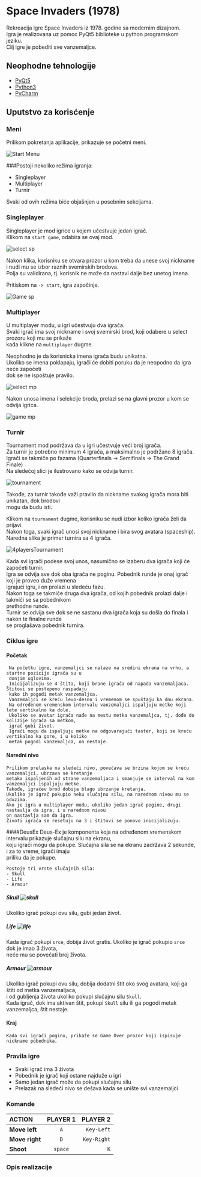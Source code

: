 # Space Invaders (1978) 

Rekreacija igre Space Invaders iz 1978. godine sa modernim dizajnom.  
Igra je realizovana uz pomoc PyQt5 biblioteke u python programskom jeziku.  
Cilj igre je pobediti sve vanzemaljce.  

## Neophodne tehnologije 
- [PyQt5](https://pypi.org/project/PyQt5/)  
- [Python3](https://www.python.org/downloads/)  
- [PyCharm](https://www.jetbrains.com/pycharm/download)  

## Uputstvo za korisćenje  

### Meni  
Prilikom pokretanja aplikacije, prikazuje se početni meni.  

![Start Menu](Space%20Invaders/doc/menu.png)  

###Postoji nekoliko režima igranja:  
- Singleplayer  
- Multiplayer  
- Turnir  

Svaki od ovih režima biće objašnjen u posebnim sekcijama.  

### Singleplayer  

Singleplayer je mod igrice u kojem učestvuje jedan igrač.  
Klikom na `start game`, odabira se ovaj mod. 

![select sp](Space%20Invaders/doc/select-sp1.png)  
  
 Nakon klika, korisniku se otvara prozor u kom treba da unese svoj nickname  
 i nudi mu se izbor raznih svemirskih brodova.  
 Polja su validirana, tj. korisnik ne može da nastavi dalje bez unetog imena.  
 
 Pritiskom na `-> start`, igra započinje.  
 
 ![Game sp](Space%20Invaders/doc/game-sp.png)  
 
 
### Multiplayer  

U multiplayer modu, u igri učestvuju dva igrača.  
Svaki igrač ima svoj nickname i svoj svemirski brod, koji odabere u select prozoru koji mu se prikaže  
kada klikne na `multiplayer` dugme.  

Neophodno je da korisnicka imena igrača budu unikatna.  
Ukoliko se imena poklapaju, igrači će dobiti poruku da je neopodno da igra neće započeti  
dok se ne ispoštuje pravilo.  

![select mp](Space%20Invaders/doc/sc-mp.png)  

Nakon unosa imena i selekcije broda, prelazi se na glavni prozor u kom se odvija igrica.  

![game mp](Space%20Invaders/doc/game-mp.png)  


### Turnir  

Tournament mod podržava da u igri učestvuje veći broj igrača.  
Za turnir je potrebno minimum 4 igrača, a maksimalno je podržano 8 igrača.  
Igrači se takmiče po fazama (Quarterfinals -> Semifinals -> The Grand Finale)  
Na sledećoj slici je ilustrovano kako se odvija turnir.  

![tournament](Space%20Invaders/doc/tournament.png)  

Takođe, za turnir takođe važi pravilo da nickname svakog igrača mora biti unikatan, dok brodovi  
mogu da budu isti.  

Klikom na `tournament` dugme, korisniku se nudi izbor koliko igrača želi da prijavi.  
Nakon toga, svaki igrač unosi svoj nickname i bira svog avatara (spaceship).  
Naredna slika je primer turnira sa 4 igrača.  

![4playersTournament](Space%20Invaders/doc/4players.png)  

Kada svi igrači podese svoj unos, nasumično se izaberu dva igrača koji će započeti turnir.  
Igra se odvija sve dok oba igrača ne poginu. Pobednik runde je onaj igrač koji je proveo duže vremena  
igrajući igru, i on prolazi u sledeću fazu.  
Nakon toga se takmiče druga dva igrača, od kojih pobednik prolazi dalje i takmiči se sa pobednikom  
prethodne runde.  
Turnir se odvija sve dok se ne sastanu dva igrača koja su došla do finala i nakon te finalne runde  
se proglašava pobednik turnira.  

 
 ### Ciklus igre   
 #### Početak
	 Na početku igre, vanzemaljci se nalaze na sredini ekrana na vrhu, a startne pozicije igrača su u  
	 donjim uglovima.  
	 Inicijalizuju se 4 štita, koji brane igrača od napada vanzemaljaca.  Štitovi se postepeno raspadaju  
	 kako ih pogodi metak vanzemaljca.  
	 Vanzemaljci se kreću levo-desno i vremenom se spuštaju ka dnu ekrana.  
	 Na određenom vremenskom intervalu vanzemaljci ispaljuju metke koji lete vertikalno ka dole.  
	 Ukoliko se avatar igrača nađe na mestu metka vanzemaljca, tj. dođe do kolizije igrača sa metkom,  
	 igrač gubi život.  
	 Igrači mogu da ispaljuju metke na odgovarajući taster, koji se kreću vertikalno ka gore, i u koliko  
	 metak pogodi vanzemaljca, on nestaje.  
 #### Naredni nivo
	Prilikom prelaska na sledeći nivo, povećava se brzina kojom se kreću vanzemaljci, ubrzava se kretanje  
	metaka ispaljenih od strane vanzemaljaca i smanjuje se interval na kom vanzemaljci ispaljuju metke. 
	Takođe, igračev brod dobija blago ubrzanje kretanja.  
	Ukoliko je igrač pokupio neku slučajnu silu, na narednom nivou mu se oduzima.  	
	Ako je igra u multiplayer modu, ukoliko jedan igrač pogine, drugi nastavlja da igra, i u narednom nivou  
	on nastavlja sam da igra. 
	Životi igrača se resetuju na 3 i štitovi se ponovo inicijalizuju.  
####DeusEx
	Deus-Ex je komponenta koja na određenom vremenskom intervalu prikazuje slučajnu silu na ekranu,  
	koju igrači mogu da pokupe. Slučajna sila se na ekranu zadržava 2 sekunde, i za to vreme, igrači imaju  
	priliku da je pokupe.  
	
	Postoje tri vrste slučajnih sila:  
	- Skull  
	- Life  
	- Armour  

##### Skull ![skull](Space%20Invaders/doc/skull-resized.gif)
 Ukoliko igrač pokupi ovu silu, gubi jedan život.  
##### Life ![life](Space%20Invaders/doc/lives.png)
 Kada igrač pokupi `srce`, dobija život gratis. Ukoliko je igrač pokupio `srce` dok je imao 3 života,  
neće mu se povećati broj života.   
##### Armour ![armour](Space%20Invaders/doc/armor-resized.gif)
Ukoliko igrač pokupi ovu silu, dobija dodatni štit oko svog avatara, koji ga štiti od metka vanzemaljaca,  
i od gubljenja života ukoliko pokupi slučajnu silu `Skull`.  
Kada igrač, dok ima aktivan štit, pokupi `Skull` silu ili ga pogodi metak vanzemaljca, štit nestaje. 
		
#### Kraj
	Kada svi igrači poginu, prikaže se Game Over prozor koji ispisuje nickname pobednika.  	
 
 ### Pravila igre  
- Svaki igrač ima 3 života
- Pobednik je igrač koji ostane najduže u igri  
- Samo jedan igrač može da pokupi slučajnu silu  
- Prelazak na sledeći nivo se dešava kada se unište svi vanzemaljci  
 
 ### Komande  
 | ACTION | PLAYER 1 | PLAYER 2 |
 | :--- | :---: | ---: |
 | **Move left** | `A` | `Key-Left` |
 | **Move right** | `D` | `Key-Right` |
 | **Shoot** | `space` | `K` |
 
 ### Opis realizacije


